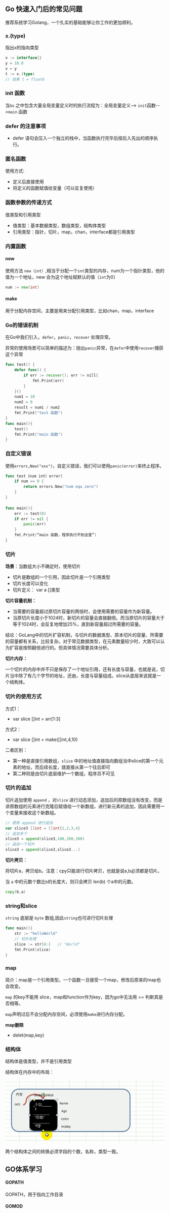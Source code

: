 ## Go 快速入门后的常见问题

推荐系统学习Golang，一个扎实的基础能够让你工作的更加顺利。

### x.(type)

指出x的指向类型

```go
x := interface{}
y = 10.0
x = y
t := x.(type)
// 结果 t = float6
```

### init 函数

当`Go` 之中包含大量全局变量定义时的执行流程为：全局变量定义--> `init`函数-->`main` 函数 	

### defer 的注意事项

- defer 语句会压入一个独立的栈中，当函数执行完毕后按后入先出的顺序执行。

### 匿名函数

使用方式:

- 定义后直接使用
- 将定义的函数赋值给变量（可以反复使用）

### 函数参数的传递方式

值类型和引用类型

- 值类型：基本数据类型，数组类型，结构体类型
- 引用类型：指针，切片，map，chan，interface都是引用类型

### 内置函数

#### new

使用方法 `new（int）`,相当于分配一个`int`类型的内存，num为一个指针类型，他的值为一个地址，new 会为这个地址赋默认的值（`int`为0）

```go
num := new(int)
```

#### make

用于分配内存空间，主要是用来分配引用类型，比如chan，map，interface

### Go的错误机制

在Go中我们引入，`defer`，`panic`，`recover` 处理异常。

异常的使用场景可以简单的描述为：抛出`panic`异常，在`defer`中使用`recover`捕获这个异常

```go
func test() {
    defer func() {
        if err := recover(); err != nill{
            fmt.Print(err)
        }
    }()
    num1 = 10 
    num2 = 0
    result = num1 / num2
    fmt.Print("test 函数")
}
func main(){
    test()
    fmt.Print("main 函数")
}
```

### 自定义错误

使用`errors,New("xxx")`，自定义错误，我们可以使用`panic(error)`来终止程序。

```go
func test（num int）error{
    if num == 0 {
        return errors.New("num equ zero")
    }
}

func main(){
    err := test(0)
    if err != nil {
        panic(err)
    } 
    fmt.Print(“main 函数，程序执行不到这里”)
}
```

### 切片

**场景**：当数组大小不确定时，使用切片

- 切片是数组的一个引用，因此切片是一个引用类型
- 切片长度可以变化
- 切片定义： var a []类型

**切片容量机制：**

- 当需要的容量超过原切片容量的两倍时，会使用需要的容量作为新容量。
- 当原切片长度小于1024时，新切片的容量会直接翻倍。而当原切片的容量大于等于1024时，会反复地增加25%，直到新容量超过所需要的容量。

结论：GoLang中的切片扩容机制，与切片的数据类型、原本切片的容量、所需要的容量都有关系，比较复杂。对于常见数据类型，在元素数量较少时，大致可以认为扩容是按照翻倍进行的。但具体情况需要具体分析。

**切片内存：**

一个切片的内存中并不只是保存了一个地址引用，还有长度与容量，也就是说，切片当中除了有几个字节的地址，还由，长度与容量组成。slice从底层来说就是一个结构体。

### 切片的使用方式

方式1：

- var slice []int = arr[1:3]

方式2：

- var slice []int = make([]int,4,10)

二者区别：

- 第一种是直接引用数组，`slice` 中的地址值直接指向数组当中slice的第一个元素的地址，而后续长度，就直接从第一个往后即可
- 第二种则是由切片底层维护一个数组，程序员不可见

### 切片的追加

切片追加使用 `append` ，对`slice` 进行动态添加，追加后的原数组没有改变，而是讲原数组的元素进行克隆后赋值给一个新数组，进行新元素的追加，因此需要用一个变量来接收这个新数组。

```go
// 使用 append 进行追加
var slice3 []int = []int{1,2,3,4}
// 追加多个
slice3 = append(slice3,100,200,300)
// 追加一个切片
slice3 = append(slice3,slice3...)
```

**切片拷贝**：

将切片a，拷贝给b。注意：cpy只能进行切片拷贝，也就是说a,b必须都是切片。

当 `a` 中的元数个数比`b`的长度大，则只会拷贝 len(b) 个a中的元数。

```go
copy(b,a)
```

### string和slice

`string` 底层是 `byte` 数组,因此`string`也可进行切片处理

```go
func main(){
    str := "helloWorld"
	// 切片处理
    slice := str[6:]   // "World"
    fmt.Print(slice)
}
```

### map

简介：map是一个引用类型。一个函数一旦接受一个map，修改后原来的map也会改变。

`map` 的key不能用 slice，map和function作为key，因为go中无法用 == 判断其是否相等。

`map`声明过后不会分配内存空间，必须使用`make`进行内存分配。

**map删除**

- delet(map,key)

### 结构体

结构体是值类型，并不是引用类型

结构体在内存中的布局：

![image-20220208225841548](https://raw.githubusercontent.com/yiwenqi/cloudimg/main/data/image-20220208225841548.png)

两个结构体之间的转换必须字段的个数，名称，类型一致。

## GO体系学习

#### GOPATH

GOPATH，用于指向工作目录

#### GOMOD

